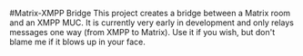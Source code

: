 #Matrix-XMPP Bridge
This project creates a bridge between a Matrix room and an XMPP MUC. It is currently very early in development and only relays messages one way (from XMPP to Matrix). Use it if you wish, but don't blame me if it blows up in your face.